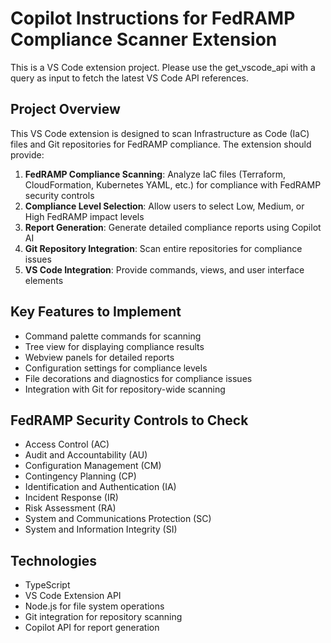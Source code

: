 # Copilot Instructions for FedRAMP Compliance Scanner Extension

<!-- Use this file to provide workspace-specific custom instructions to Copilot. For more details, visit https://code.visualstudio.com/docs/copilot/copilot-customization#_use-a-githubcopilotinstructionsmd-file -->

This is a VS Code extension project. Please use the get_vscode_api with a query as input to fetch the latest VS Code API references.

## Project Overview
This VS Code extension is designed to scan Infrastructure as Code (IaC) files and Git repositories for FedRAMP compliance. The extension should provide:

1. **FedRAMP Compliance Scanning**: Analyze IaC files (Terraform, CloudFormation, Kubernetes YAML, etc.) for compliance with FedRAMP security controls
2. **Compliance Level Selection**: Allow users to select Low, Medium, or High FedRAMP impact levels
3. **Report Generation**: Generate detailed compliance reports using Copilot AI
4. **Git Repository Integration**: Scan entire repositories for compliance issues
5. **VS Code Integration**: Provide commands, views, and user interface elements

## Key Features to Implement
- Command palette commands for scanning
- Tree view for displaying compliance results
- Webview panels for detailed reports
- Configuration settings for compliance levels
- File decorations and diagnostics for compliance issues
- Integration with Git for repository-wide scanning

## FedRAMP Security Controls to Check
- Access Control (AC)
- Audit and Accountability (AU)
- Configuration Management (CM)
- Contingency Planning (CP)
- Identification and Authentication (IA)
- Incident Response (IR)
- Risk Assessment (RA)
- System and Communications Protection (SC)
- System and Information Integrity (SI)

## Technologies
- TypeScript
- VS Code Extension API
- Node.js for file system operations
- Git integration for repository scanning
- Copilot API for report generation
